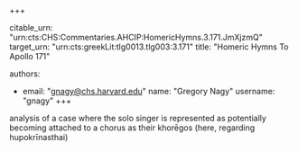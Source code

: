 +++


citable_urn: "urn:cts:CHS:Commentaries.AHCIP:HomericHymns.3.171.JmXjzmQ"
target_urn: "urn:cts:greekLit:tlg0013.tlg003:3.171"
title: "Homeric Hymns To Apollo 171"

authors:
- email: "gnagy@chs.harvard.edu"
  name: "Gregory Nagy"
  username: "gnagy"
+++

<p>analysis of a case where the solo singer is represented as potentially becoming attached to a chorus as their khorēgos (here, regarding hupokrīnasthai)</p>